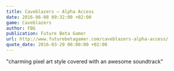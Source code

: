 ```yaml
---
title: Caveblazers – Alpha Access
date: 2016-06-08 09:32:00 +02:00
game: Caveblazers
author: FBG
publication: Future Beta Gamer
url: http://www.futurebetagamer.com/caveblazers-alpha-access/
quote_date: 2016-03-29 00:00:00 +02:00
---
```


"charming pixel art style covered with an awesome soundtrack"
